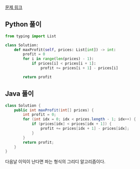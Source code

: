 [문제 링크](https://leetcode.com/problems/best-time-to-buy-and-sell-stock-ii/)


## Python 풀이
```python
from typing import List

class Solution:
    def maxProfit(self, prices: List[int]) -> int:
        profit = 0
        for i in range(len(prices) - 1):
            if prices[i] < prices[i + 1]:
                profit += prices[i + 1] - prices[i]

        return profit

```

## Java 풀이
```java
class Solution {
    public int maxProfit(int[] prices) {
        int profit = 0;
        for (int idx = 0; idx < prices.length - 1; idx++) {
            if (prices[idx] < prices[idx + 1]) {
                profit += prices[idx + 1] - prices[idx];
            }
        }
        return profit;
    }
}
```
다음날 이익이 난다면 파는 형식의 그리디 알고리즘이다.
